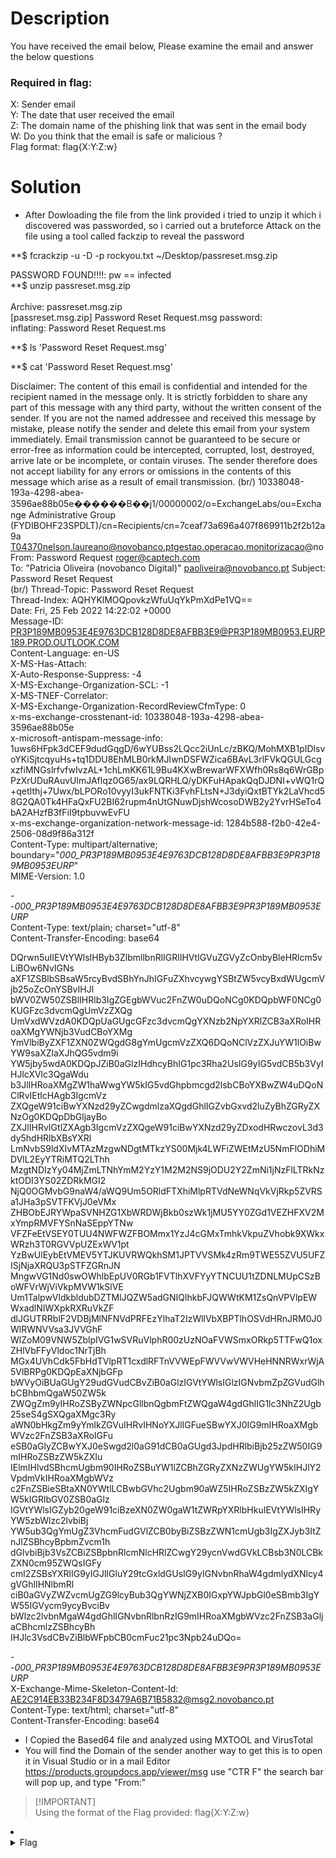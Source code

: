 # Description
You have received the email below,  Please examine the email and answer the below questions

### Required in flag:
X: Sender email <br />
Y: The date that user received the email <br />
Z: The domain name of the phishing link that was sent in the email body<br />
W: Do you think that the email is safe or malicious ?<br />
Flag format: flag{X:Y:Z:w}<br />

# Solution
- After Dowloading the file from the link provided i tried to unzip it which i discovered was passworded, so i carried out a bruteforce Attack on the file using a tool called fackzip to reveal the password<br />

**$ fcrackzip -u -D -p rockyou.txt  ~/Desktop/passreset.msg.zip <br />

PASSWORD FOUND!!!!: pw == infected <br />
**$ unzip passreset.msg.zip  <br />                                 
Archive:  passreset.msg.zip  <br />
[passreset.msg.zip] Password Reset Request.msg password: <br /> 
inflating: Password Reset Request.ms <br />

**$ ls 
'Password Reset Request.msg' <br />

**$ cat 'Password Reset Request.msg' <br />

Disclaimer: The content of this email is confidential and intended for the recipient named in the message only. It is strictly forbidden to share any part of this message with any third party, without the written consent  of the sender. If you are not the named addressee and received this message by mistake, please notify the sender and delete this email from your system immediately. Email transmission cannot be guaranteed to be secure or error-free as information could be intercepted, corrupted, lost, destroyed, arrive late or be incomplete, or contain viruses. The sender therefore does not accept liability for any errors or omissions in the contents of this message which arise as a result of email transmission. (br/)
10338048-193a-4298-abea-3596ae88b05e������B��j1/00000002/o=ExchangeLabs/ou=Exchange Administrative Group (FYDIBOHF23SPDLT)/cn=Recipients/cn=7ceaf73a696a407f869911b2f2b12a9a T04370nelson.laureano@novobanco.ptgestao.operacao.monitorizacao@noFrom: Password Request <roger@captech.com> <br />
To: "Patricia Oliveira (novobanco Digital)" <paoliveira@novobanco.pt> 
Subject: Password Reset Request <br />(br/)
Thread-Topic: Password Reset Request <br />
Thread-Index: AQHYKlMOQpovkzWfuUqYkPmXdPe1VQ== <br />
Date: Fri, 25 Feb 2022 14:22:02 +0000 <br />
Message-ID: <PR3P189MB0953E4E9763DCB128D8DE8AFBB3E9@PR3P189MB0953.EURP189.PROD.OUTLOOK.COM> <br />
Content-Language: en-US <br />
X-MS-Has-Attach: <br />
X-Auto-Response-Suppress: -4 <br />
X-MS-Exchange-Organization-SCL: -1 <br />
X-MS-TNEF-Correlator: <br />
X-MS-Exchange-Organization-RecordReviewCfmType: 0 <br />
x-ms-exchange-crosstenant-id: 10338048-193a-4298-abea-3596ae88b05e <br />
x-microsoft-antispam-message-info: <br />
1uws6HFpk3dCEF9dudGqgD/6wYUBss2LQcc2iUnLc/zBKQ/MohMXB1pIDlsvoYKiSjtcqyuHs+tq1DDU8EhMLB0rkMJIwnDSFWZica6BAvL3rlFVkQGULGcgxzfiMNGslrfvfwIvzAL+1chLmKK61L9Bu4KXwBrewarWFXWfh0Rs8q6WrGBpPzXrUDuRAuvUlmJAflqz0G65/ax9LQRHLQ/yDKFuHApakQqDJDNI+vWQ1rQ+qetIthj+7Uwx/bLPORo10vyyI3ukFNTKi3FvhFLtsN+J3dyiQxtBTYk2LaVhcd58G2QA0Tk4HFaQxFU2BI62rupm4nUtGNuwDjshWcosoDWB2y2YvrHSeTo4bA2AHzfB3fFiI9tpbuvwEvFU <br />
x-ms-exchange-organization-network-message-id: 1284b588-f2b0-42e4-2506-08d9f86a312f <br />
Content-Type: multipart/alternative; <br />
        boundary="_000_PR3P189MB0953E4E9763DCB128D8DE8AFBB3E9PR3P189MB0953EURP_" <br />
MIME-Version: 1.0 <br />

--_000_PR3P189MB0953E4E9763DCB128D8DE8AFBB3E9PR3P189MB0953EURP_ <br />
Content-Type: text/plain; charset="utf-8" <br />
Content-Transfer-Encoding: base64 <br />

DQrwn5uIIEVtYWlsIHByb3ZlbmllbnRlIGRlIHVtIGVuZGVyZcOnbyBleHRlcm5vLiBOw6NvIGNs
aXF1ZSBlbSBsaW5rcyBvdSBhYnJhIGFuZXhvcywgYSBtZW5vcyBxdWUgcmVjb25oZcOnYSBvIHJl
bWV0ZW50ZSBlIHRlb3IgZGEgbWVuc2FnZW0uDQoNCg0KDQpbWF0NCg0KUGFzc3dvcmQgUmVzZXQg
UmVxdWVzdA0KDQpUaGUgcGFzc3dvcmQgYXNzb2NpYXRlZCB3aXRoIHRoaXMgYWNjb3VudCBoYXMg
YmVlbiByZXF1ZXN0ZWQgdG8gYmUgcmVzZXQ6DQoNClVzZXJuYW1lOiBwYW9saXZlaXJhQG5vdm9i
YW5jby5wdA0KDQpJZiB0aGlzIHdhcyBhIG1pc3Rha2UsIG9yIG5vdCB5b3VyIHJlcXVlc3QgaWdu
b3JlIHRoaXMgZW1haWwgYW5kIG5vdGhpbmcgd2lsbCBoYXBwZW4uDQoNClRvIEtlcHAgb3IgcmVz
ZXQgeW91ciBwYXNzd29yZCwgdmlzaXQgdGhlIGZvbGxvd2luZyBhZGRyZXNzOg0KDQpDbGljayBo
ZXJlIHRvIGtlZXAgb3IgcmVzZXQgeW91ciBwYXNzd29yZDxodHRwczovL3d3dy5hdHRlbXBsYXRl
LmNvbS9ldXIvMTAzMzgwNDgtMTkzYS00Mjk4LWFiZWEtMzU5NmFlODhiMDVlL2EyYTRiMTQ2LThh
MzgtNDIzYy04MjZmLTNhYmM2YzY1M2M2NS9jODU2Y2ZmNi1jNzFlLTRkNzktODI3YS02ZDRkMGI2
NjQ0OGMvbG9naW4/aWQ9Um5ORldFTXhiMlpRTVdNeWNqVkVjRkp5ZVRSa1JHa3pSVTFKVjJ0eVMx
ZHBObEJRYWpaSVNHZG1XbWRDWjBkb0szWk1jMU5YY0ZGd1VEZHFXV2MxYmpRMVFYSnNaSEppYTNw
VFZFeEtVSEY0TUU4NWFWZFBOMmx1YzJ4cGMxTmhkVkpuZVhobk9XWkxWRzh3T0RGVVpUZExWV1pt
YzBwUlEybEtVMEV5YTJKUVRWQkhSM1JPTVVSMk4zRm9TWE55ZVU5UFZISjNjaXRQU3pSTFZGRnJN
MngwVG1Nd0swOWhlbEpUV0RGb1FVTlhXVFYyYTNCUU1tZDNLMUpCSzBoWFVrWjViVkpMVW1kSlVE
Um1TalpwVldkbldubDZTMlJQZW5adGNIQlhkbFJQWWtKM1ZsQnVPVlpEWWxadlNIWXpkRXRuVkZF
dlJGUTRRblF2VDBjMlNFNVdPRFEzYlhaT2IzWllVbXBPTlhOSVdHRnJRM0J0WlRWNVVsa3JVVGhF
WlZoM09VNW5ZblpIVG1wSVRuVlphR00zUzNOaFVWSmxORkp5TTFwQ1oxZHlVbFFyVldoc1NrTjBh
MGx4UVhCdk5FbHdTVlpRT1cxdlRFTnVVWEpFWVVwVWVHeHNNRWxrWjA5VlBRPg0KDQpEaXNjbGFp
bWVyOiBUaGUgY29udGVudCBvZiB0aGlzIGVtYWlsIGlzIGNvbmZpZGVudGlhbCBhbmQgaW50ZW5k
ZWQgZm9yIHRoZSByZWNpcGllbnQgbmFtZWQgaW4gdGhlIG1lc3NhZ2Ugb25seS4gSXQgaXMgc3Ry
aWN0bHkgZm9yYmlkZGVuIHRvIHNoYXJlIGFueSBwYXJ0IG9mIHRoaXMgbWVzc2FnZSB3aXRoIGFu
eSB0aGlyZCBwYXJ0eSwgd2l0aG91dCB0aGUgd3JpdHRlbiBjb25zZW50IG9mIHRoZSBzZW5kZXIu
IElmIHlvdSBhcmUgbm90IHRoZSBuYW1lZCBhZGRyZXNzZWUgYW5kIHJlY2VpdmVkIHRoaXMgbWVz
c2FnZSBieSBtaXN0YWtlLCBwbGVhc2Ugbm90aWZ5IHRoZSBzZW5kZXIgYW5kIGRlbGV0ZSB0aGlz
IGVtYWlsIGZyb20geW91ciBzeXN0ZW0gaW1tZWRpYXRlbHkuIEVtYWlsIHRyYW5zbWlzc2lvbiBj
YW5ub3QgYmUgZ3VhcmFudGVlZCB0byBiZSBzZWN1cmUgb3IgZXJyb3ItZnJlZSBhcyBpbmZvcm1h
dGlvbiBjb3VsZCBiZSBpbnRlcmNlcHRlZCwgY29ycnVwdGVkLCBsb3N0LCBkZXN0cm95ZWQsIGFy
cml2ZSBsYXRlIG9yIGJlIGluY29tcGxldGUsIG9yIGNvbnRhaW4gdmlydXNlcy4gVGhlIHNlbmRl
ciB0aGVyZWZvcmUgZG9lcyBub3QgYWNjZXB0IGxpYWJpbGl0eSBmb3IgYW55IGVycm9ycyBvciBv
bWlzc2lvbnMgaW4gdGhlIGNvbnRlbnRzIG9mIHRoaXMgbWVzc2FnZSB3aGljaCBhcmlzZSBhcyBh
IHJlc3VsdCBvZiBlbWFpbCB0cmFuc21pc3Npb24uDQo= <br />

--_000_PR3P189MB0953E4E9763DCB128D8DE8AFBB3E9PR3P189MB0953EURP_ <br />
X-Exchange-Mime-Skeleton-Content-Id: <br />
        AE2C914EB33B234F8D3479A6B71B5832@msg2.novobanco.pt <br />
Content-Type: text/html; charset="utf-8" <br />
Content-Transfer-Encoding: base64 <br />

- I Copied the Based64 file and analyzed using MXTOOL and VirusTotal
- You will find the Domain of the sender another way to get this is to open it in Visual Studio or in a mail Editor https://products.groupdocs.app/viewer/msg use "CTR F" the search bar will pop up, and type "From:" <br />
> [!IMPORTANT]<br />
> Using the format of the Flag provided: flag{X:Y:Z:w}<br />

<li>
	<details>
		<summary>Flag</summary>
Flag{roger@captech.com:25/02/2022:attemplate.com:S}</details>
</li>


